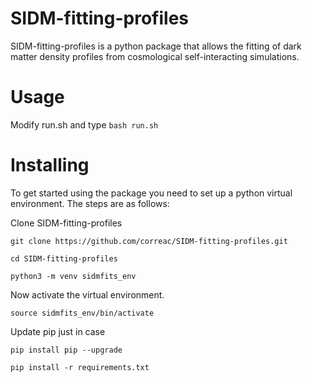 # SIDM-fitting-profiles

SIDM-fitting-profiles is a python package that allows the fitting of 
dark matter density profiles from cosmological self-interacting simulations.

# Usage

Modify run.sh and type ``bash run.sh``

# Installing

To get started using the package you need to set up a python virtual 
environment. The steps are as follows:

Clone SIDM-fitting-profiles

```git clone https://github.com/correac/SIDM-fitting-profiles.git```

```cd SIDM-fitting-profiles```

```python3 -m venv sidmfits_env```

Now activate the virtual environment.

```source sidmfits_env/bin/activate```

Update pip just in case

```pip install pip --upgrade```

```pip install -r requirements.txt```